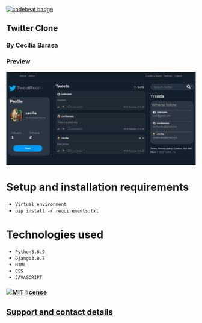 [![codebeat badge](https://codebeat.co/badges/bcd0fa74-8d25-4e1b-ab04-c4a8e702d36e)](https://codebeat.co/projects/github-com-cecibarasa-twitterclone-master)

## Twitter Clone

### By Cecilia Barasa

### Preview
![](demo.png)

# Setup and installation requirements
* `Virtual environment`
* `pip install -r requirements.txt`

# Technologies used
* `Python3.6.9`
* `Django3.0.7`
* `HTML`
* `CSS`
* `JAVASCRIPT`

### [![MIT license](https://img.shields.io/badge/License-MIT-blue.svg)](https://github.com/cecibarasa/TwitterClone/blob/master/LICENSE.md)

## [Support and contact details](https://www.linkedin.com/in/cecilia-barasa-4a8311195/)